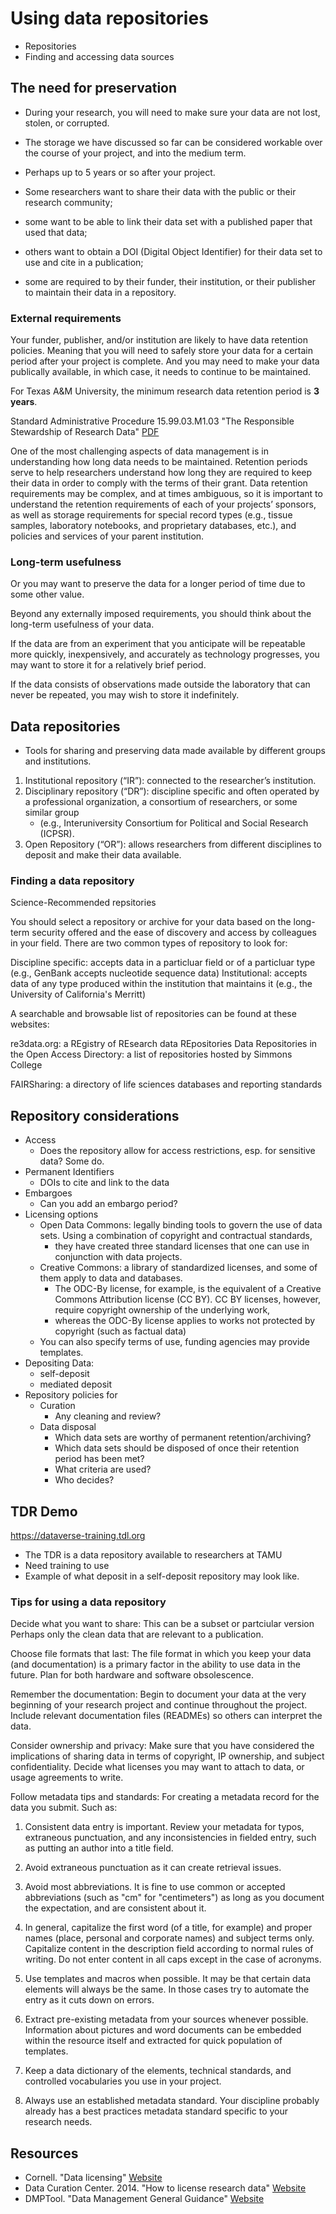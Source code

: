  <!-- Add FAIR Guiding Principles [Website](https://www.force11.org/group/joint-declaration-data-citation-principles-final)-->
# Using data repositories
- Repositories
- Finding and accessing data sources

## The need for preservation
- During your research, you will need to make sure your data are not lost, stolen, or corrupted. 
- The storage we have discussed so far can be considered workable over the course of your project, and into the medium term. 
- Perhaps up to 5 years or so after your project. 

- Some researchers want to share their data with the public or their research community; 
- some want to be able to link their data set with a published paper that used that data; 
- others want to obtain a DOI (Digital Object Identifier) for their data set to use and cite in a publication; 
- some are required to by their funder, their institution, or their publisher to maintain their data in a repository. 

### External requirements
Your funder, publisher, and/or institution are likely to have data retention policies. 
Meaning that you will need to safely store your data for a certain period after your project is complete. 
And you may need to make your data publically available, in which case, it needs to continue to be maintained. 


For Texas A&M University, the minimum research data retention period is **3 years**. 

Standard Administrative Procedure 15.99.03.M1.03 "The Responsible Stewardship of Research Data" [PDF](http://rules-saps.tamu.edu/PDFs/15.99.03.M1.03.pdf)

One of the most challenging aspects of data management is in understanding how long data needs to be maintained. Retention periods serve to help researchers understand how long they are required to keep their data in order to comply with the terms of their grant. Data retention requirements may be complex, and at times ambiguous, so it is important to understand the retention requirements of each of your projects’ sponsors, as well as storage requirements for special record types (e.g., tissue samples, laboratory notebooks, and proprietary databases, etc.), and policies and services of your parent institution. 

### Long-term usefulness
Or you may want to preserve the data for a longer period of time due to some other value. 

Beyond any externally imposed requirements, you should think about the long-term usefulness of your data. 

If the data are from an experiment that you anticipate will be repeatable more quickly, inexpensively, and accurately as technology progresses, 
you may want to store it for a relatively brief period. 

If the data consists of observations made outside the laboratory that can never be repeated, you may wish to store it indefinitely.

## Data repositories
- Tools for sharing and preserving data made available by different groups and institutions.

1. Institutional repository (“IR”): connected to the researcher’s institution. 
2. Disciplinary repository (“DR”): discipline specific and often operated by a professional organization, a consortium of researchers, or some similar group 
	- (e.g., Interuniversity Consortium for Political and Social Research (ICPSR). 
3. Open Repository (“OR”): allows researchers from different disciplines to deposit and make their data available.


### Finding a data repository
Science-Recommended repsitories

You should select a repository or archive for your data based on the long-term security offered and the ease of discovery and access by colleagues in your field. There are two common types of repository to look for:

Discipline specific: accepts data in a particluar field or of a particluar type (e.g., GenBank accepts nucleotide sequence data)
Institutional: accepts data of any type produced within the institution that maintains it (e.g., the University of California's Merritt)

A searchable and browsable list of repositories can be found at these websites:

re3data.org: a REgistry of REsearch data REpositories
Data Repositories in the Open Access Directory: a list of repositories hosted by Simmons College

FAIRSharing: a directory of life sciences databases and reporting standards


## Repository considerations
- Access
	- Does the repository allow for access restrictions, esp. for sensitive data? Some do.
- Permanent Identifiers
	- DOIs to cite and link to the data
- Embargoes
	- Can you add an embargo period?
- Licensing options
	- Open Data Commons:  legally binding tools to govern the use of data sets. Using a combination of copyright and contractual standards, 
		- they have created three standard licenses that one can use in conjunction with data projects.
	- Creative Commons: a library of standardized licenses, and some of them apply to data and databases. 
		- The ODC-By license, for example, is the equivalent of a Creative Commons Attribution license (CC BY). CC BY licenses, however, require copyright ownership of the underlying work, 
		- whereas the ODC-By license applies to works not protected by copyright (such as factual data)
	- You can also specify terms of use, funding agencies may provide templates.
- Depositing Data: 
	- self-deposit 
	- mediated deposit
- Repository policies for
	- Curation 
		- Any cleaning and review?
	- Data disposal
		- Which data sets are worthy of permanent retention/archiving? 
		- Which data sets should be disposed of once their retention period has been met? 
		- What criteria are used? 
		- Who decides?

## TDR Demo
https://dataverse-training.tdl.org

- The TDR is a data repository available to researchers at TAMU
- Need training to use
- Example of what deposit in a self-deposit repository may look like.

### Tips for using a data repository
Decide what you want to share:
This can be a subset or partciular version
Perhaps only the clean data that are relevant to a publication.

Choose file formats that last: 
The file format in which you keep your data (and documentation) is a primary factor in the ability to use data in the future. 
Plan for both hardware and software obsolescence. 

Remember the documentation: 
Begin to document your data at the very beginning of your research project and continue throughout the project.
Include relevant documentation files (READMEs) so others can interpret the data.

Consider ownership and privacy: 
Make sure that you have considered the implications of sharing data in terms of copyright, IP ownership, and subject confidentiality. 
Decide what licenses you may want to attach to data, or usage agreements to write.

Follow metadata tips and standards:
For creating a metadata record for the data you submit.
Such as:

1. Consistent data entry is important.  Review your metadata for typos, extraneous punctuation, and any inconsistencies in fielded entry, such as putting an author into a title field.

2.	Avoid extraneous punctuation as it can create retrieval issues. 

3.	Avoid most abbreviations. It is fine to use common or accepted abbreviations (such as "cm" for "centimeters") as long as you document the expectation, and are consistent about it.

4.	In general, capitalize the first word (of a title, for example) and proper names (place, personal and corporate names) and subject terms only. Capitalize content in the description field according to normal rules of writing. Do not enter content in all caps except in the case of acronyms.

5.	Use templates and macros when possible.  It may be that certain data elements will always be the same.  In those cases try to automate the entry as it cuts down on errors.

6.	Extract pre-existing metadata from your sources whenever possible.  Information about pictures and word documents can be embedded within the resource itself and extracted for quick population of templates.

7.	Keep a data dictionary of the elements, technical standards, and controlled vocabularies you use in your project.

8.	Always use an established metadata standard. Your discipline probably already has a best practices metadata standard specific to your research needs. 


## Resources
- Cornell. "Data licensing" [Website](https://data.research.cornell.edu/content/intellectual-property#data-licensing)
- Data Curation Center. 2014. "How to license research data" [Website](http://www.dcc.ac.uk/resources/how-guides/license-research-data)
- DMPTool. "Data Management General Guidance" [Website](https://dmptool.org/dm_guidance)
